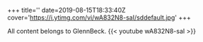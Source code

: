 +++
title=''
date=2019-08-15T18:33:40Z
cover='https://i.ytimg.com/vi/wA832N8-saI/sddefault.jpg'
+++

All content belongs to GlennBeck.
{{< youtube wA832N8-saI >}}
